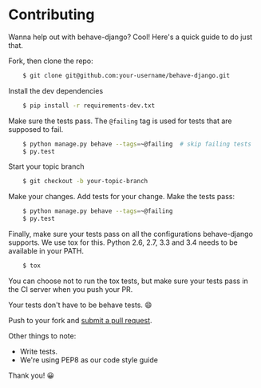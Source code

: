 # Contributing

Wanna help out with behave-django? Cool! Here's a quick guide to do just that.

Fork, then clone the repo:

```bash
    $ git clone git@github.com:your-username/behave-django.git
```

Install the dev dependencies

```bash
    $ pip install -r requirements-dev.txt
```

Make sure the tests pass. The `@failing` tag is used for tests that are supposed to fail.

```bash
    $ python manage.py behave --tags=~@failing  # skip failing tests
    $ py.test
```

Start your topic branch

```bash
    $ git checkout -b your-topic-branch
```

Make your changes. Add tests for your change. Make the tests pass:

```bash
    $ python manage.py behave --tags=~@failing
    $ py.test
```

Finally, make sure your tests pass on all the configurations behave-django supports. We use tox for this. Python 2.6, 2.7, 3.3 and 3.4 needs to be available in your PATH.

```bash
    $ tox
```

You can choose not to run the tox tests, but make sure your tests pass in the CI server when you push your PR.

Your tests don't have to be behave tests. :smile:

Push to your fork and [submit a pull request][pr].

[pr]: https://github.com/mixxorz/behave-django/compare/

Other things to note:

- Write tests.
- We're using PEP8 as our code style guide

Thank you! :grinning:
